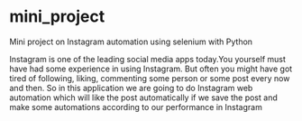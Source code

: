 # mini_project
Mini project on Instagram automation using selenium with Python

Instagram is one of the leading social media apps today.You yourself must have had some experience in using Instagram. 
But often you might have got tired of following, liking, commenting some person or some post every now and then.
So in this application we are going to do Instagram web automation which will like the post automatically if we save the post and make some automations according to our performance in Instagram
